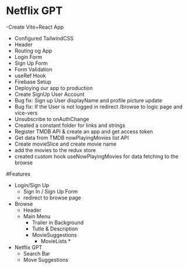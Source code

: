 # Netflix GPT

-Create Vite+React App
- Configured TailwindCSS
- Header
- Routing og App
- Login Form
- Sign Up Form
- Form Validation
- useRef Hook
- Firebase Setup
- Deploying our app to production
- Create SignUp User Account
- Bug fix: Sign up User displayName and profile picture update
- Bug fix: If the User is not logged in redirect /browse to logic page and vice-vers
- Unsubscribe to onAuthChange
- Created a constant folder for links and strings
- Register TMDB API & create an app and get access token
- Get data from TMDB nowPlayingMovies list API
- Create movieSlice and create movie name 
- add the movies to the redux store
- created custom hook useNowPlayingMovies for data fetching to the browse



#Features
- Login/Sign Up
   - Sign In / Sign Up Form
   - redirect to browse page
- Browse
   - Header
   - Main Menu 
       - Trailer in Background
       - Tutle & Description
       - MovieSuggestions
           -    MovieLists * 
- Netflix GPT 
    - Search Bar
    - Move Suggestions